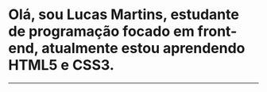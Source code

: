 ### <h1>Olá, sou Lucas Martins, estudante de programação focado em front-end, atualmente estou aprendendo HTML5 e CSS3.</h1>
<hr>
